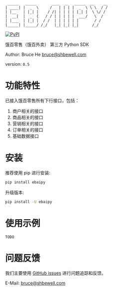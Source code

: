 ```
 _____   _____       ___   _   _____  __    __ 
| ____| |  _  \     /   | | | |  _  \ \ \  / / 
| |__   | |_| |    / /| | | | | |_| |  \ \/ /  
|  __|  |  _  {   / / | | | | |  ___/   \  /   
| |___  | |_| |  / /  | | | | | |       / /    
|_____| |_____/ /_/   |_| |_| |_|      /_/    

``` 
[![PyPI](https://img.shields.io/pypi/v/ebaipy.svg)](https://pypi.org/project/ebaipy)


饿百零售（饿百外卖） 第三方 Python SDK


Author: Bruce He <bruce@shbewell.com>

version: `0.5`

# 功能特性

已接入饿百零售所有下行接口，包括：
1. 商户相关的接口
2. 商品相关的接口
3. 营销相关的接口
4. 订单相关的接口
5. 基础数据接口

# 安装

推荐使用 pip 进行安装:

```bash
pip install ebaipy
```

升级版本:

```bash
pip install -U ebaipy
```

# 使用示例

`TODO`

# 问题反馈

我们主要使用 [GitHub issues](https://github.com/brucehe3/ebaipy/issues) 进行问题追踪和反馈。

E-Mail: <bruce@shbewell.com>

